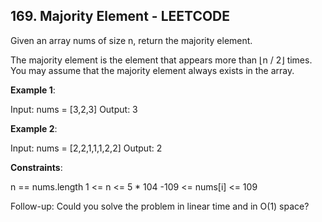 ## 169. Majority Element - LEETCODE
Given an array nums of size n, return the majority element.

The majority element is the element that appears more than ⌊n / 2⌋ times. You may assume that the majority element always exists in the array.

**Example 1**:

Input: nums = [3,2,3]
Output: 3

**Example 2**:

Input: nums = [2,2,1,1,1,2,2]
Output: 2
 
**Constraints**:

n == nums.length
1 <= n <= 5 * 104
-109 <= nums[i] <= 109
 
Follow-up: Could you solve the problem in linear time and in O(1) space?